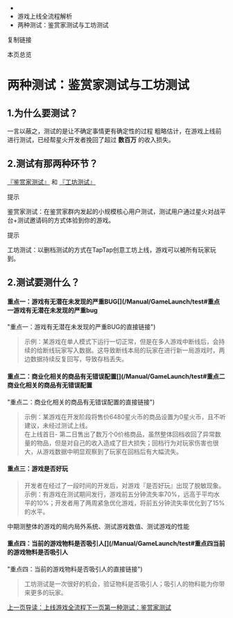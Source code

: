   * [](/)
  * 游戏上线全流程解析
  * 两种测试：鉴赏家测试与工坊测试

复制链接

本页总览

# 两种测试：鉴赏家测试与工坊测试

## 1.为什么要测试？[​](/Manual/GameLaunch/test#1为什么要测试 "1.为什么要测试？的直接链接")

一言以蔽之，测试的是让不确定事情更有确定性的过程 粗略估计，在游戏上线前进行测试，已经帮星火开发者挽回了超过 **数百万** 的收入损失。

## 2.测试有那两种环节？[​](/Manual/GameLaunch/test#2测试有那两种环节 "2.测试有那两种环节？的直接链接")

[『鉴赏家测试』](https://doc.sce.xd.com/Manual/GameLaunch/PrivateTest) 和
[『工坊测试』](https://doc.sce.xd.com/Manual/GameLaunch/BetaTest)

提示

鉴赏家测试：在鉴赏家群内发起的小规模核心用户测试，测试用户通过星火对战平台+测试邀请码的方式体验到你的游戏。

提示

工坊测试：以删档测试的方式在TapTap创意工坊上线，游戏可以被所有玩家玩到。

## 2.测试要测什么？[​](/Manual/GameLaunch/test#2测试要测什么 "2.测试要测什么？的直接链接")

#### 重点一：游戏有无潜在未发现的严重BUG[​](/Manual/GameLaunch/test#重点一游戏有无潜在未发现的严重bug
"重点一：游戏有无潜在未发现的严重BUG的直接链接")

>
> 示例：某游戏在单人模式下运行一切正常，但是在多人游戏中断线后，会持续的给断线玩家写入数据。这导致断线本局的玩家在进行新一局游戏时，两边数据持续反复回写，导致存档丢失。

#### 重点二：商业化相关的商品有无错误配置[​](/Manual/GameLaunch/test#重点二商业化相关的商品有无错误配置
"重点二：商业化相关的商品有无错误配置的直接链接")

> 示例：某游戏在开发阶段将售价6480星火币的商品设置为0星火币，且不听建议，未经过测试上线。  
>  在上线首日-
> 第二日售出了数万个0价格商品，虽然整体回档收回了异常数量的物品，但是对自己的收入造成了巨大损失；回档行为对玩家伤害也很大，从游戏数据中明显观察到了玩家在回档后有大幅流失。

#### 重点三：游戏是否好玩[​](/Manual/GameLaunch/test#重点三游戏是否好玩 "重点三：游戏是否好玩的直接链接")

> 开发者在经过了一段时间的开发后，对游戏『是否好玩』出现了脱敏现象。  
>  示例：有游戏在测试期间发行，游戏前五分钟流失率70%，远高于平均水平的10%；开发者用了两周紧急优化游戏，将前五分钟流失率优化到了15%的水平。

中期测整体的游戏的局内局外系统、测试游戏数值、测试游戏的性能

#### 重点四：当前的游戏物料是否吸引人[​](/Manual/GameLaunch/test#重点四当前的游戏物料是否吸引人
"重点四：当前的游戏物料是否吸引人的直接链接")

> 工坊测试是一次很好的机会，验证物料是否吸引人；吸引人的物料能为你带来更多的玩家。

[上一页导读：上线游戏全流程](/Manual/GameLaunch/Guide)[下一页第一种测试：鉴赏家测试](/Manual/GameLaunch/PrivateTest)


